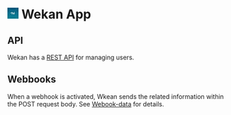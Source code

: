 # <img src="../img/wekan-logo.png" width="25px"> Wekan App

## API

Wekan has a [REST API](https://github.com/wekan/wekan/wiki/REST-API) for
managing users.

## Webbooks

When a webhook is activated, Wkean sends the related information within the POST request body.
See [Webook-data](https://github.com/wekan/wekan/wiki/Webhook-data) for details.

